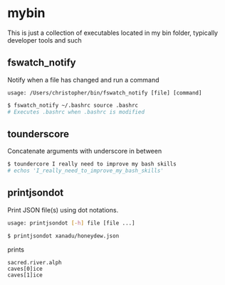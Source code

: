 # mybin
This is just a collection of executables located in my bin folder, typically developer tools and such

## fswatch_notify
Notify when a file has changed and run a command

```
usage: /Users/christopher/bin/fswatch_notify [file] [command]
```

```bash
$ fswatch_notify ~/.bashrc source .bashrc
# Executes .bashrc when .bashrc is modified
```


## tounderscore
Concatenate arguments with underscore in between

```bash
$ toundercore I really need to improve my bash skills
# echos 'I_really_need_to_improve_my_bash_skills'
```

## printjsondot
Print JSON file(s) using dot notations. 

````bash
usage: printjsondot [-h] file [file ...]
````

```bash
$ printjsondot xanadu/honeydew.json
```
prints 
```
sacred.river.alph 
caves[0]ice 
caves[1]ice 
```